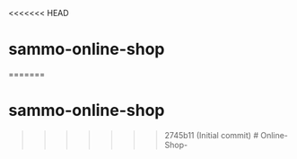 <<<<<<< HEAD
# sammo-online-shop
=======
# sammo-online-shop
>>>>>>> 2745b11 (Initial commit)
#   O n l i n e - S h o p -  
 